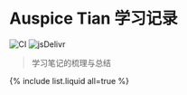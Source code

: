 # Auspice Tian 学习记录

![CI](https://github.com/rundocs/jekyll-rtd-theme/workflows/CI/badge.svg?branch=develop)
![jsDelivr](https://data.jsdelivr.com/v1/package/gh/rundocs/jekyll-rtd-theme/badge)

>   学习笔记的梳理与总结

{% include list.liquid all=true %}
